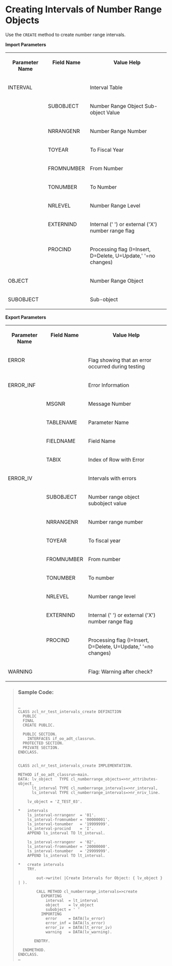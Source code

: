 <!-- loiodd0076e454e74034bd862d867e153bd5 -->

# Creating Intervals of Number Range Objects

Use the `CREATE` method to create number range intervals.

**Import Parameters**


<table>
<tr>
<th valign="top">

Parameter Name



</th>
<th valign="top">

Field Name



</th>
<th valign="top">

Value Help



</th>
</tr>
<tr>
<td valign="top">

INTERVAL



</td>
<td valign="top">

 



</td>
<td valign="top">

Interval Table



</td>
</tr>
<tr>
<td valign="top">

 



</td>
<td valign="top">

SUBOBJECT



</td>
<td valign="top">

Number Range Object Sub-object Value



</td>
</tr>
<tr>
<td valign="top">

 



</td>
<td valign="top">

NRRANGENR



</td>
<td valign="top">

Number Range Number



</td>
</tr>
<tr>
<td valign="top">

 



</td>
<td valign="top">

TOYEAR



</td>
<td valign="top">

To Fiscal Year



</td>
</tr>
<tr>
<td valign="top">

 



</td>
<td valign="top">

FROMNUMBER



</td>
<td valign="top">

From Number



</td>
</tr>
<tr>
<td valign="top">

 



</td>
<td valign="top">

TONUMBER



</td>
<td valign="top">

To Number



</td>
</tr>
<tr>
<td valign="top">

 



</td>
<td valign="top">

NRLEVEL



</td>
<td valign="top">

Number Range Level



</td>
</tr>
<tr>
<td valign="top">

 



</td>
<td valign="top">

EXTERNIND



</td>
<td valign="top">

Internal \(' '\) or external \('X'\) number range flag



</td>
</tr>
<tr>
<td valign="top">

 



</td>
<td valign="top">

PROCIND



</td>
<td valign="top">

Processing flag \(I=Insert, D=Delete, U=Update,' '=no changes\)



</td>
</tr>
<tr>
<td valign="top">

OBJECT



</td>
<td valign="top">

 



</td>
<td valign="top">

Number Range Object



</td>
</tr>
<tr>
<td valign="top">

SUBOBJECT



</td>
<td valign="top">

 



</td>
<td valign="top">

Sub-object



</td>
</tr>
</table>

**Export Parameters**


<table>
<tr>
<th valign="top">

Parameter Name



</th>
<th valign="top">

Field Name



</th>
<th valign="top">

Value Help



</th>
</tr>
<tr>
<td valign="top">

ERROR



</td>
<td valign="top">

 



</td>
<td valign="top">

Flag showing that an error occurred during testing



</td>
</tr>
<tr>
<td valign="top">

ERROR\_INF



</td>
<td valign="top">

 



</td>
<td valign="top">

Error Information



</td>
</tr>
<tr>
<td valign="top">

 



</td>
<td valign="top">

MSGNR



</td>
<td valign="top">

Message Number



</td>
</tr>
<tr>
<td valign="top">

 



</td>
<td valign="top">

TABLENAME



</td>
<td valign="top">

Parameter Name



</td>
</tr>
<tr>
<td valign="top">

 



</td>
<td valign="top">

FIELDNAME



</td>
<td valign="top">

Field Name



</td>
</tr>
<tr>
<td valign="top">

 



</td>
<td valign="top">

TABIX



</td>
<td valign="top">

Index of Row with Error



</td>
</tr>
<tr>
<td valign="top">

ERROR\_IV



</td>
<td valign="top">

 



</td>
<td valign="top">

Intervals with errors



</td>
</tr>
<tr>
<td valign="top">

 



</td>
<td valign="top">

SUBOBJECT



</td>
<td valign="top">

Number range object subobject value



</td>
</tr>
<tr>
<td valign="top">

 



</td>
<td valign="top">

NRRANGENR



</td>
<td valign="top">

Number range number



</td>
</tr>
<tr>
<td valign="top">

 



</td>
<td valign="top">

TOYEAR



</td>
<td valign="top">

To fiscal year



</td>
</tr>
<tr>
<td valign="top">

 



</td>
<td valign="top">

FROMNUMBER



</td>
<td valign="top">

From number



</td>
</tr>
<tr>
<td valign="top">

 



</td>
<td valign="top">

TONUMBER



</td>
<td valign="top">

To number



</td>
</tr>
<tr>
<td valign="top">

 



</td>
<td valign="top">

NRLEVEL



</td>
<td valign="top">

Number range level



</td>
</tr>
<tr>
<td valign="top">

 



</td>
<td valign="top">

EXTERNIND



</td>
<td valign="top">

Internal \(' '\) or external \('X'\) number range flag



</td>
</tr>
<tr>
<td valign="top">

 



</td>
<td valign="top">

PROCIND



</td>
<td valign="top">

Processing flag \(I=Insert, D=Delete, U=Update,' '=no changes\)



</td>
</tr>
<tr>
<td valign="top">

WARNING



</td>
<td valign="top">

 



</td>
<td valign="top">

Flag: Warning after check?



</td>
</tr>
</table>

> ### Sample Code:  
> ```
> 
> …
> CLASS zcl_nr_test_intervals_create DEFINITION
>   PUBLIC
>   FINAL
>   CREATE PUBLIC.
> 
>   PUBLIC SECTION.
>     INTERFACES if_oo_adt_classrun.
>   PROTECTED SECTION.
>   PRIVATE SECTION.
> ENDCLASS.
> 
> 
> CLASS zcl_nr_test_intervals_create IMPLEMENTATION.
> 
> METHOD if_oo_adt_classrun~main.
> DATA: lv_object   TYPE cl_numberrange_objects=>nr_attributes-object,
>       lt_interval TYPE cl_numberrange_intervals=>nr_interval,
>       ls_interval TYPE cl_numberrange_intervals=>nr_nriv_line.
> 
>     lv_object = 'Z_TEST_03'.
> 
> *   intervals
>     ls_interval-nrrangenr  = '01'.
>     ls_interval-fromnumber = '00000001'.
>     ls_interval-tonumber   = '19999999'.
>     ls_interval-procind    = 'I'.
>     APPEND ls_interval TO lt_interval.
> 
>     ls_interval-nrrangenr  = '02'.
>     ls_interval-fromnumber = '20000000'.
>     ls_interval-tonumber   = '29999999'.
>     APPEND ls_interval TO lt_interval.
> 
> *   create intervals
>     TRY.
> 
>         out->write( |Create Intervals for Object: { lv_object } | ).
> 
>         CALL METHOD cl_numberrange_intervals=>create
>           EXPORTING
>             interval  = lt_interval
>             object    = lv_object
>             subobject = ' '
>           IMPORTING
>             error     = DATA(lv_error)
>             error_inf = DATA(ls_error)
>             error_iv  = DATA(lt_error_iv)
>             warning   = DATA(lv_warning).
> 
>        ENDTRY.
> 
>   ENDMETHOD.
> ENDCLASS.    
> …
> 
> ```

